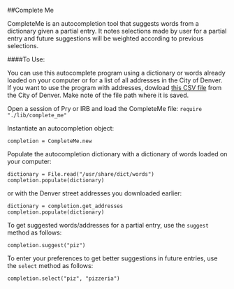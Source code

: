 ##Complete Me

CompleteMe is an autocompletion tool that suggests words from a dictionary given a partial entry.  It notes selections made by user for a partial entry and future suggestions will be weighted according to previous selections.

####To Use:

You can use this autocomplete program using a dictionary or words already loaded on your computer or for a list of all addresses in the City of Denver.  If you want to use the program with addresses, dowload [this CSV file](http://data.denvergov.org/download/gis/addresses/csv/addresses.csv) from the City of Denver.  Make note of the file path where it is saved.

Open a session of Pry or IRB and load the CompleteMe file:
`require "./lib/complete_me" `

Instantiate an autocompletion object:

`completion = CompleteMe.new`

Populate the autocompletion dictionary with a dictionary of words loaded on your computer:

```
dictionary = File.read("/usr/share/dict/words")
completion.populate(dictionary)
```
or with the Denver street addresses you downloaded earlier:

```
dictionary = completion.get_addresses
completion.populate(dictionary)
```


To get suggested words/addresses for a partial entry, use the `suggest` method as follows:

`completion.suggest("piz")`

To enter your preferences to get better suggestions in future entries, use the `select` method as follows:

`completion.select("piz", "pizzeria")`
